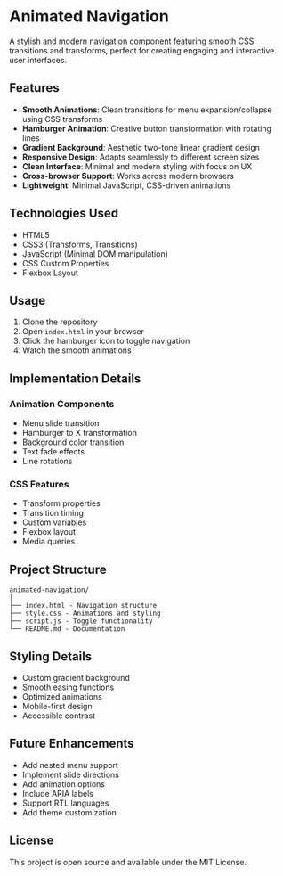 # Animated Navigation

A stylish and modern navigation component featuring smooth CSS transitions and transforms, perfect for creating engaging and interactive user interfaces.

## Features

- **Smooth Animations**: Clean transitions for menu expansion/collapse using CSS transforms
- **Hamburger Animation**: Creative button transformation with rotating lines
- **Gradient Background**: Aesthetic two-tone linear gradient design
- **Responsive Design**: Adapts seamlessly to different screen sizes
- **Clean Interface**: Minimal and modern styling with focus on UX
- **Cross-browser Support**: Works across modern browsers
- **Lightweight**: Minimal JavaScript, CSS-driven animations

## Technologies Used

- HTML5
- CSS3 (Transforms, Transitions)
- JavaScript (Minimal DOM manipulation)
- CSS Custom Properties
- Flexbox Layout

## Usage

1. Clone the repository
2. Open `index.html` in your browser
3. Click the hamburger icon to toggle navigation
4. Watch the smooth animations

## Implementation Details

### Animation Components
- Menu slide transition
- Hamburger to X transformation
- Background color transition
- Text fade effects
- Line rotations

### CSS Features
- Transform properties
- Transition timing
- Custom variables
- Flexbox layout
- Media queries

## Project Structure

```
animated-navigation/
│
├── index.html - Navigation structure
├── style.css - Animations and styling
├── script.js - Toggle functionality
└── README.md - Documentation
```

## Styling Details

- Custom gradient background
- Smooth easing functions
- Optimized animations
- Mobile-first design
- Accessible contrast

## Future Enhancements

- Add nested menu support
- Implement slide directions
- Add animation options
- Include ARIA labels
- Support RTL languages
- Add theme customization

## License

This project is open source and available under the MIT License.
